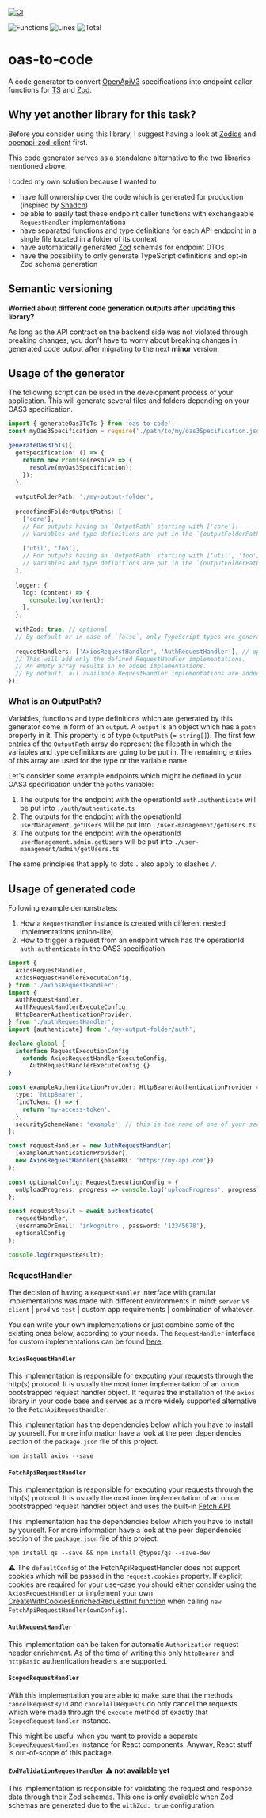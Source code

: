 [![CI](https://github.com/inkognitro/oas-to-code/actions/workflows/ci.yml/badge.svg)](https://github.com/inkognitro/oas-to-code/actions?query=workflow%3Aci)

![Functions](./badges/jest/coverage-functions.svg)
![Lines](./badges/jest/coverage-lines.svg)
![Total](./badges/jest/coverage-total.svg)

# oas-to-code
A code generator to convert [OpenApiV3](https://swagger.io/specification/) specifications into endpoint caller functions for [TS](https://www.typescriptlang.org/) and [Zod](https://zod.dev).

## Why yet another library for this task?
Before you consider using this library, I suggest having a look at [Zodios](https://www.zodios.org/)
and [openapi-zod-client](https://github.com/astahmer/openapi-zod-client) first.

This code generator serves as a standalone alternative to the two libraries mentioned above.

I coded my own solution because I wanted to
- have full ownership over the code which is generated for production (inspired by [Shadcn](https://ui.shadcn.com/))
- be able to easily test these endpoint caller functions with exchangeable `RequestHandler` implementations
- have separated functions and type definitions for each API endpoint in a single file located in a folder of its context
- have automatically generated [Zod](https://zod.dev) schemas for endpoint DTOs
- have the possibility to only generate TypeScript definitions and opt-in Zod schema generation

## Semantic versioning
**Worried about different code generation outputs after updating this library?**

As long as the API contract on the backend side was not violated through breaking changes,
you don't have to worry about breaking changes in generated code output after migrating to the next **minor** version.


## Usage of the generator
The following script can be used in the development process of your application.
This will generate several files and folders depending on your OAS3 specification.

```typescript
import { generateOas3ToTs } from 'oas-to-code';
const myOas3Specification = require('./path/to/my/oas3Specification.json');

generateOas3ToTs({
  getSpecification: () => {
    return new Promise(resolve => {
      resolve(myOas3Specification);
    });
  },
  
  outputFolderPath: './my-output-folder',
  
  predefinedFolderOutputPaths: [
    ['core'],
    // For outputs having an `OutputPath` starting with ['core']:
    // Variables and type definitions are put in the `{outputFolderPath}/core` folder
    
    ['util', 'foo'],
    // For outputs having an `OutputPath` starting with ['util', 'foo']:
    // Variables and type definitions are put in the `{outputFolderPath}/util/foo` folder
  ],
  
  logger: {
    log: (content) => {
      console.log(content);
    },
  },
  
  withZod: true, // optional
  // By default or in case of `false`, only TypeScript types are generated without Zod schemas
  
  requestHandlers: ['AxiosRequestHandler', 'AuthRequestHandler'], // optional
  // This will add only the defined RequestHandler implementations.
  // An empty array results in no added implementations.
  // By default, all available RequestHandler implementations are added.
});
```

### What is an OutputPath?
Variables, functions and type definitions which are generated by this generator come in form of an `output`.
A `output` is an object which has a `path` property in it. This property is of type `OutputPath` (= `string[]`).
The first few entries of the `OutputPath` array do represent the filepath in which the variables and type definitions are going to be put in.
The remaining entries of this array are used for the type or the variable name.

Let's consider some example endpoints which might be defined in your OAS3 specification under the `paths` variable:

1. The outputs for the endpoint with the operationId `auth.authenticate` will be put into `./auth/authenticate.ts`
2. The outputs for the endpoint with the operationId `userManagement.getUsers` will be put into `./user-management/getUsers.ts`
3. The outputs for the endpoint with the operationId `userManagement.admin.getUsers` will be put into `./user-management/admin/getUsers.ts`

The same principles that apply to dots `.` also apply to slashes `/`.

## Usage of generated code
Following example demonstrates:
1. How a `RequestHandler` instance is created with different nested implementations (onion-like)
2. How to trigger a request from an endpoint which has the operationId `auth.authenticate` in the OAS3 specification

```typescript
import {
  AxiosRequestHandler,
  AxiosRequestHandlerExecuteConfig,
} from './axiosRequestHandler';
import {
  AuthRequestHandler,
  AuthRequestHandlerExecuteConfig,
  HttpBearerAuthenticationProvider,
} from './authRequestHandler';
import {authenticate} from './my-output-folder/auth';

declare global {
  interface RequestExecutionConfig
    extends AxiosRequestHandlerExecuteConfig,
      AuthRequestHandlerExecuteConfig {}
}

const exampleAuthenticationProvider: HttpBearerAuthenticationProvider = {
  type: 'httpBearer',
  findToken: () => {
    return 'my-access-token';
  },
  securitySchemeName: 'example', // this is the name of one of your security definitions in your OAS3 specification
};

const requestHandler = new AuthRequestHandler(
  [exampleAuthenticationProvider],
  new AxiosRequestHandler({baseURL: 'https://my-api.com'})
);

const optionalConfig: RequestExecutionConfig = {
  onUploadProgress: progress => console.log('uploadProgress', progress),
};

const requestResult = await authenticate(
  requestHandler,
  {usernameOrEmail: 'inkognitro', password: '12345678'},
  optionalConfig
);

console.log(requestResult);
```

### RequestHandler
The decision of having a `RequestHandler` interface with granular implementations was made with different environments
in mind: `server` vs `client` | `prod` vs `test` | custom app requirements | combination of whatever.

You can write your own implementations or just combine some of the existing ones below, according to your needs.
The `RequestHandler` interface for custom implementations can be found
[here](https://github.com/inkognitro/oas-to-code/blob/main/src/templates/ts/core/core.ts).

#### `AxiosRequestHandler`
This implementation is responsible for executing your requests through the http(s) protocol.
It is usually the most inner implementation of an onion bootstrapped request handler object.
It requires the installation of the `axios` library in your code base
and serves as a more widely supported alternative to the `FetchApiRequestHandler`.

This implementation has the dependencies below which you have to install by yourself.
For more information have a look at the peer dependencies section of the `package.json` file of this project.
```
npm install axios --save
```

#### `FetchApiRequestHandler`
This implementation is responsible for executing your requests through the http(s) protocol.
It is usually the most inner implementation of an onion bootstrapped request handler object
and uses the built-in [Fetch API](https://developer.mozilla.org/en-US/docs/Web/API/Fetch_API).

This implementation has the dependencies below which you have to install by yourself.
For more information have a look at the peer dependencies section of the `package.json` file of this project.
```
npm install qs --save && npm install @types/qs --save-dev
```

:warning: The `defaultConfig` of the FetchApiRequestHandler does not support cookies which will be passed
in the `request.cookies` property. If explicit cookies are required for your use-case you should either consider using
the `AxiosRequestHandler` or implement your own [CreateWithCookiesEnrichedRequestInit function](
https://github.com/inkognitro/oas-to-code/blob/main/src/templates/ts/core/fetchApiRequestHandler.ts#L4
) when calling `new FetchApiRequestHandler(ownConfig)`.

#### `AuthRequestHandler`
This implementation can be taken for automatic `Authorization` request header enrichment.
As of the time of writing this only `httpBearer` and `httpBasic` authentication headers are supported.

#### `ScopedRequestHandler`
With this implementation you are able to make sure that the methods `cancelRequestById` and `cancelAllRequests` do only
cancel the requests which were made through the `execute` method of exactly that `ScopedRequestHandler` instance.

This might be useful when you want to provide a separate `ScopedRequestHandler` instance for React components.
Anyway, React stuff is out-of-scope of this package.

#### `ZodValidationRequestHandler` :warning: not available yet
This implementation is responsible for validating the request and response data through their Zod schemas.
This one is only available when Zod schemas are generated due to the `withZod: true` configuration.


